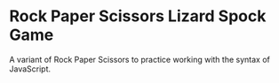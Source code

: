 # Rock Paper Scissors Lizard Spock Game
A variant of Rock Paper Scissors to practice working with the syntax of JavaScript.
